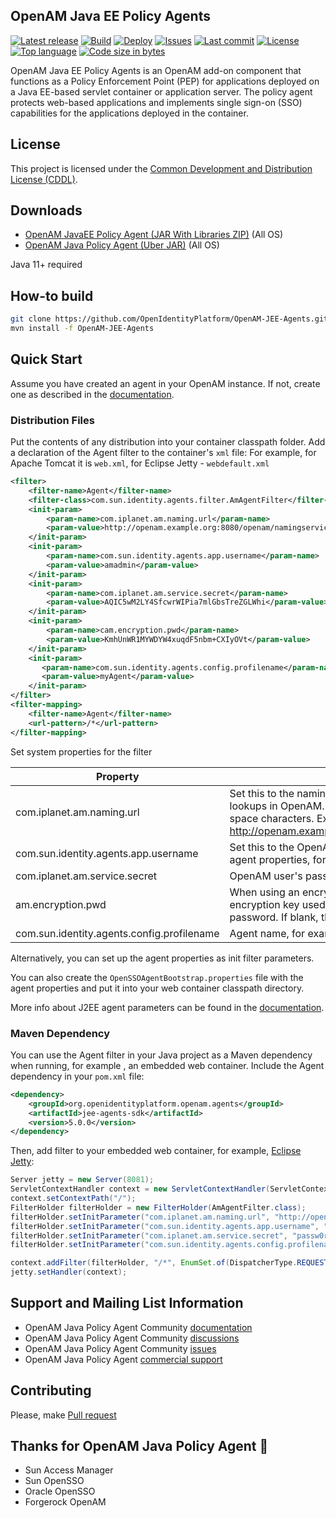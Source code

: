 ## OpenAM Java EE Policy Agents
[![Latest release](https://img.shields.io/github/release/OpenIdentityPlatform/OpenAM-JEE-Agents.svg)](https://github.com/OpenIdentityPlatform/OpenAM-JEE-Agents/releases)
[![Build](https://github.com/OpenIdentityPlatform/OpenAM-JEE-Agents/actions/workflows/build.yml/badge.svg)](https://github.com/OpenIdentityPlatform/OpenAM-JEE-Agents/actions/workflows/build.yml)
[![Deploy](https://github.com/OpenIdentityPlatform/OpenAM-JEE-Agents/actions/workflows/deploy.yml/badge.svg)](https://github.com/OpenIdentityPlatform/OpenAM-JEE-Agents/actions/workflows/deploy.yml)
[![Issues](https://img.shields.io/github/issues/OpenIdentityPlatform/OpenAM-JEE-Agents.svg)](https://github.com/OpenIdentityPlatform/OpenAM-JEE-Agents/issues)
[![Last commit](https://img.shields.io/github/last-commit/OpenIdentityPlatform/OpenAM-JEE-Agents.svg)](https://github.com/OpenIdentityPlatform/OpenAM-JEE-Agents/commits/master)
[![License](https://img.shields.io/badge/license-CDDL-blue.svg)](https://github.com/OpenIdentityPlatform/OpenAM-JEE-Agents/blob/master/LICENSE.md)
[![Top language](https://img.shields.io/github/languages/top/OpenIdentityPlatform/OpenAM-JEE-Agents.svg)](https://github.com/OpenIdentityPlatform/OpenAM-JEE-Agents)
[![Code size in bytes](https://img.shields.io/github/languages/code-size/OpenIdentityPlatform/OpenAM-JEE-Agents.svg)](https://github.com/OpenIdentityPlatform/OpenAM-JEE-Agents)

OpenAM Java EE Policy Agents is an OpenAM add-on component that functions as a Policy Enforcement Point (PEP) for applications deployed on a Java EE-based servlet container or application server. The policy agent protects web-based applications and implements single sign-on (SSO) capabilities for the applications deployed in the container.

## License
This project is licensed under the [Common Development and Distribution License (CDDL)](https://github.com/OpenIdentityPlatform/OpenAM-JEE-Agents/blob/master/LICENSE.md). 

## Downloads 
* [OpenAM JavaEE Policy Agent (JAR With Libraries ZIP)](https://github.com/OpenIdentityPlatform/OpenAM-JEE-Agents/releases) (All OS)
* [OpenAM Java Policy Agent (Uber JAR)](https://github.com/OpenIdentityPlatform/OpenAM-JEE-Agents/releases) (All OS)

Java 11+ required

## How-to build

```bash
git clone https://github.com/OpenIdentityPlatform/OpenAM-JEE-Agents.git
mvn install -f OpenAM-JEE-Agents
```

## Quick Start

Assume you have created an agent in your OpenAM instance. If not, create one as described in the [documentation](https://doc.openidentityplatform.org/openam/jee-users-guide/chap-jee-agent-config#create-agent-profiles).

### Distribution Files

Put the contents of any distribution into your container classpath folder.
Add a declaration of the Agent filter to the container's `xml` file:
For example, for Apache Tomcat it is `web.xml`, for Eclipse Jetty - `webdefault.xml`
```xml
<filter>
    <filter-name>Agent</filter-name>
    <filter-class>com.sun.identity.agents.filter.AmAgentFilter</filter-class>
    <init-param>
        <param-name>com.iplanet.am.naming.url</param-name>
        <param-value>http://openam.example.org:8080/openam/namingservice</param-value>
    </init-param>
    <init-param>
        <param-name>com.sun.identity.agents.app.username</param-name>
        <param-value>amadmin</param-value>
    </init-param>
    <init-param>
        <param-name>com.iplanet.am.service.secret</param-name>
        <param-value>AQIC5wM2LY4SfcwrWIPia7mlGbsTreZGLWhi</param-value>
    </init-param>
    <init-param>
        <param-name>cam.encryption.pwd</param-name>
        <param-value>KmhUnWR1MYWDYW4xuqdF5nbm+CXIyOVt</param-value>
    </init-param>
    <init-param>
       <param-name>com.sun.identity.agents.config.profilename</param-name>
       <param-value>myAgent</param-value>
    </init-param>
</filter>
<filter-mapping>
    <filter-name>Agent</filter-name>
    <url-pattern>/*</url-pattern>
</filter-mapping>
```

Set system properties for the filter

| Property                                   | Description                                                                                                                                                                                |
|--------------------------------------------|--------------------------------------------------------------------------------------------------------------------------------------------------------------------------------------------|
| com.iplanet.am.naming.url                  | Set this to the naming service URL(s) used for naming lookups in OpenAM. Separate multiple URLs with single space characters. Example: http://openam.example.org:8080/openam/namingservice |
| com.sun.identity.agents.app.username       | Set this to the OpenAM user, who has access to read the agent properties, for example, `amadmin`                                                                                           |
| com.iplanet.am.service.secret              | OpenAM user's password                                                                                                                                                                     |
 | am.encryption.pwd                          | When using an encrypted password, set this to the encryption key used to encrypt the agent profile password. If blank, the password is unencrypted.                                        |
| com.sun.identity.agents.config.profilename | Agent name, for example: `myAgent`                                                                                                                                                         |

Alternatively, you can set up the agent properties as init filter parameters.

You can also create the `OpenSSOAgentBootstrap.properties` file with the agent properties and put it into your web container classpath directory.

More info about J2EE agent parameters can be found in the [documentation](https://doc.openidentityplatform.org/openam/jee-users-guide/chap-jee-agent-config#configure-j2ee-policy-agent).


### Maven Dependency

You can use the Agent filter in your Java project as a Maven dependency when running, for example , an embedded web container. Include the Agent dependency in your `pom.xml` file:

```xml
<dependency>
    <groupId>org.openidentityplatform.openam.agents</groupId>
    <artifactId>jee-agents-sdk</artifactId>
    <version>5.0.0</version>
</dependency>
```

Then, add filter to your embedded web container, for example, [Eclipse Jetty](https://jetty.org/):

```java
Server jetty = new Server(8081);
ServletContextHandler context = new ServletContextHandler(ServletContextHandler.SESSIONS);
context.setContextPath("/");
FilterHolder filterHolder = new FilterHolder(AmAgentFilter.class);
filterHolder.setInitParameter("com.iplanet.am.naming.url", "http://openam.example.org:8080/openam/namingservice");
filterHolder.setInitParameter("com.sun.identity.agents.app.username", "amadmin");
filterHolder.setInitParameter("com.iplanet.am.service.secret", "passw0rd");
filterHolder.setInitParameter("com.sun.identity.agents.config.profilename", "myAgent");

context.addFilter(filterHolder, "/*", EnumSet.of(DispatcherType.REQUEST));
jetty.setHandler(context);
```

## Support and Mailing List Information
* OpenAM Java Policy Agent Community [documentation](https://github.com/OpenIdentityPlatform/OpenAM-JEE-Agents/wiki)
* OpenAM Java Policy Agent Community [discussions](https://github.com/OpenIdentityPlatform/OpenAM-JEE-Agents/discussions)
* OpenAM Java Policy Agent Community [issues](https://github.com/OpenIdentityPlatform/OpenAM-JEE-Agents/issues)
* OpenAM Java Policy Agent [commercial support](https://github.com/OpenIdentityPlatform/.github/wiki/Approved-Vendor-List)

## Contributing
Please, make [Pull request](https://github.com/OpenIdentityPlatform/OpenAM-JEE-Agents/pulls)

## Thanks for OpenAM Java Policy Agent 🥰
* Sun Access Manager
* Sun OpenSSO
* Oracle OpenSSO
* Forgerock OpenAM
